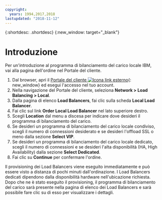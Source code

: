 ```yaml
---
copyright:
  years: 1994,2017,2018
lastupdated: "2018-11-12"
---
```


{:shortdesc: .shortdesc}
{:new_window: target="_blank"}

# Introduzione
Per un'introduzione al programma di bilanciamento del carico locale IBM, vai alla pagina dell'ordine nel Portale del cliente.

1. Dal browser, apri il [Portale del cliente ![Icona link esterno](../../icons/launch-glyph.svg "Icona link esterno")](https://control.softlayer.com/){: new_window} ed esegui l'accesso nel tuo account.
2. Nella navigazione del Portale del cliente, seleziona **Network > Load Balancing > Local**.
3. Dalla pagina di elenco **Load Balancers**, fai clic sulla scheda **Local Load Balancer**.
4. Fai clic sul link **Order Local Load Balancer** nel lato superiore destro.
5. Scegli **Location** dal menu a discesa per indicare dove desideri il programma di bilanciamento del carico.
6. Se desideri un programma di bilanciamento del carico locale condiviso, scegli il numero di connessioni desiderato e se desideri l'offload SSL o meno dalla sezione **Select VIP**.
7. Se desideri un programma di bilanciamento del carico locale dedicato, scegli il numero di connessioni e se desideri l'alta disponibilità (HA, High Availability) dalla sezione **Select Dedicated**.
8. Fai clic su **Continue** per confermare l'ordine.

Il provisioning dei Load Balancers viene eseguito immediatamente e può essere visto a distanza di pochi minuti dall'ordinazione. I Load Balancers dedicati dipendono dalla disponibilità hardware nell'ubicazione richiesta. Dopo che ne è stato eseguito il provisioning, il programma di bilanciamento del carico sarà presente nella pagina di elenco dei Load Balancers e sarà possibile fare clic su di esso per visualizzare i dettagli.
